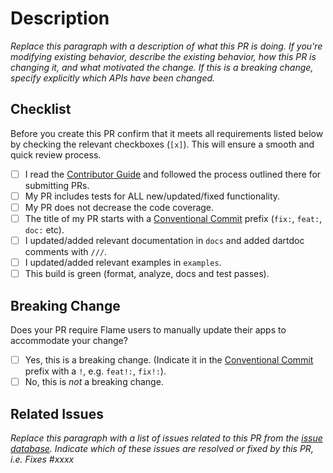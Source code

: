 # Description

*Replace this paragraph with a description of what this PR is doing. 
If you're modifying existing behavior, describe the existing behavior, how this PR is changing it,
and what motivated the change. If this is a breaking change, specify explicitly which APIs have been
changed.*

## Checklist

Before you create this PR confirm that it meets all requirements listed below by checking the relevant checkboxes (`[x]`). This will ensure a smooth and quick review process.

- [ ] I read the [Contributor Guide] and followed the process outlined there for submitting PRs.
- [ ] My PR includes tests for ALL new/updated/fixed functionality.
- [ ] My PR does not decrease the code coverage.
- [ ] The title of my PR starts with a [Conventional Commit] prefix (`fix:`, `feat:`, `doc:` etc).
- [ ] I updated/added relevant documentation in `docs` and added dartdoc comments with `///`.
- [ ] I updated/added relevant examples in `examples`.
- [ ] This build is green (format, analyze, docs and test passes).

## Breaking Change

Does your PR require Flame users to manually update their apps to accommodate your change?

- [ ] Yes, this is a breaking change. (Indicate it in the [Conventional Commit] prefix with a `!`,
  e.g. `feat!:`, `fix!:`).
- [ ] No, this is *not* a breaking change.

## Related Issues

*Replace this paragraph with a list of issues related to this PR from the [issue database].
Indicate which of these issues are resolved or fixed by this PR, i.e. Fixes #xxxx*

<!-- Links -->
[issue database]: https://github.com/flame-engine/flame/issues
[Contributor Guide]: https://github.com/flame-engine/flame/blob/main/CONTRIBUTING.md
[Flame Style Guide]: https://github.com/flame-engine/flame/blob/main/STYLEGUIDE.md
[Conventional Commit]: https://conventionalcommits.org
